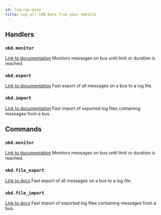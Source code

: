 ```yaml
---
id: log-can-data
title: Log all CAN data from your vehicle
---
```


## Handlers

### `obd.monitor`
[Link to documentation](https://docs.autopi.io/core/services/core-services-obd-manager#monitor)
Monitors messages on bus until limit or duration is reached.

### `obd.export`
[Link to documentation](https://docs.autopi.io/core/services/core-services-obd-manager#export)
Fast export of all messages on a bus to a log file.

### `obd.import`
[Link to documentation](https://docs.autopi.io/core/services/core-services-obd-manager#import)
Fast import of exported log files containing messages from a bus.

## Commands

### `obd.monitor`
[Link to ducumentation](https://docs.autopi.io/core/commands/core-commands-obd#obdmonitor)
Monitors messages on bus until limit or duration is reached.

### `obd.file_export`
[Link to docs](https://docs.autopi.io/core/commands/core-commands-obd#obdfile_export)
Fast export of all messages on a bus to a log file.

### `obd.file_import`
[Link to docs](https://docs.autopi.io/core/commands/core-commands-obd#obdfile_import)
Fast import of exported log files containing messages from a bus.
